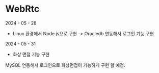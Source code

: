 # WebRtc
2024 - 05 - 28
 - Linux 환경에서 Node.js으로 구현 -> Oracledb 연동해서 로그인 기능 구현
   
2024 - 05 - 31
 - 화상 면접 기능 구현



MySQL 연동해서 로그인으로 화상면접이 가능하게 구현 할 예정.


